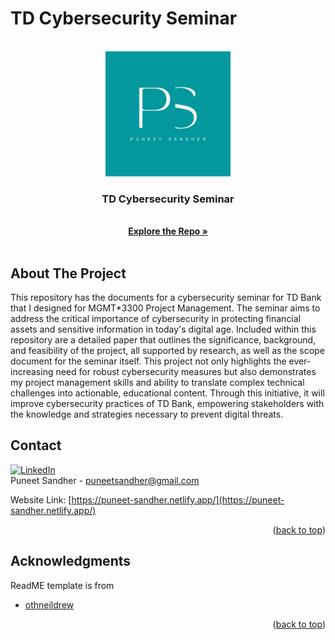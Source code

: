 # TD Cybersecurity Seminar  

<!-- Improved compatibility of back to top link: See: https://github.com/othneildrew/Best-README-Template/pull/73 -->
<a name="readme-top"></a>
<!--
*** Thanks for checking out the Best-README-Template. If you have a suggestion
*** that would make this better, please fork the repo and create a pull request
*** or simply open an issue with the tag "enhancement".
*** Don't forget to give the project a star!
*** Thanks again! Now go create something AMAZING! :D
-->



<!-- PROJECT SHIELDS -->
<!--
*** I'm using markdown "reference style" links for readability.
*** Reference links are enclosed in brackets [ ] instead of parentheses ( ).
*** See the bottom of this document for the declaration of the reference variables
*** for contributors-url, forks-url, etc. This is an optional, concise syntax you may use.
*** https://www.markdownguide.org/basic-syntax/#reference-style-links
-->



<!-- PROJECT LOGO -->
<br />
<div align="center">
  <a href="https://puneet-sandher.netlify.app/">
    <img src="puneet-sandher-logo.png" alt="Logo" width="200" height="200">
  </a>

<h3 align="center">TD Cybersecurity Seminar</h3>

  <p align="center">
    <br />
    <a href="https://github.com/p-sandher/Instagram_Trend_Analyzer"><strong>Explore the Repo »</strong></a>
    <br />
    <br />
  </p>
</div>



<!-- ABOUT THE PROJECT -->
## About The Project

This repository has the documents for a cybersecurity seminar for TD Bank that I designed for MGMT*3300 Project Management. The seminar aims to address the critical importance of cybersecurity in protecting financial assets and sensitive information in today's digital age. Included within this repository are a detailed paper that outlines the significance, background, and feasibility of the project, all supported by research, as well as the scope document for the seminar itself. This project not only highlights the ever-increasing need for robust cybersecurity measures but also demonstrates my project management skills and ability to translate complex technical challenges into actionable, educational content. Through this initiative, it will improve cybersecurity practices of TD Bank, empowering stakeholders with the knowledge and strategies necessary to prevent digital threats.

<!-- CONTACT -->
## Contact


[![LinkedIn][linkedin-shield]][linkedin-url]
<br />
Puneet Sandher -  puneetsandher@gmail.com

Website Link: [https://puneet-sandher.netlify.app/](https://puneet-sandher.netlify.app/)

<p align="right">(<a href="#readme-top">back to top</a>)</p>



<!-- ACKNOWLEDGMENTS -->
## Acknowledgments

ReadME template is from 
* [othneildrew](https://github.com/othneildrew/Best-README-Template)


<p align="right">(<a href="#readme-top">back to top</a>)</p>



<!-- MARKDOWN LINKS & IMAGES -->
<!-- https://www.markdownguide.org/basic-syntax/#reference-style-links -->


[linkedin-shield]: https://img.shields.io/badge/-LinkedIn-black.svg?style=for-the-badge&logo=linkedin&colorB=555
[linkedin-url]: https://www.linkedin.com/in/puneet-sandher/


[Html]: https://img.shields.io/badge/HTML5-E34F26?style=for-the-badge&logo=html5&logoColor=white
[Html-url]: https://html.com/
[Tailwind]: https://img.shields.io/badge/tailwindcss-%2338B2AC.svg?style=for-the-badge&logo=tailwind-css&logoColor=white
[Tailwind-url]: https://tailwindcss.com/
[Js]: https://img.shields.io/badge/JavaScript-323330?style=for-the-badge&logo=javascript&logoColor=F7DF1E
[Js-url]: https://developer.mozilla.org/en-US/docs/Web/JavaScript
[Python]: https://img.shields.io/badge/Python-FFD43B?style=for-the-badge&logo=python&logoColor=blue
[Python-url]: https://www.python.org/
[Pytorch]: https://img.shields.io/badge/PyTorch-%23EE4C2C.svg?style=for-the-badge&logo=PyTorch&logoColor=white
[Pytorch-url]: https://pytorch.org/docs/stable/index.html
[Reactjs]: https://img.shields.io/badge/react-%2320232a.svg?style=for-the-badge&logo=react&logoColor=%2361DAFB
[Reactjs-url]: https://react.dev/
[Tensorflow]: https://img.shields.io/badge/TensorFlow-%23FF6F00.svg?style=for-the-badge&logo=TensorFlow&logoColor=white
[Tensorflow-url]: https://www.tensorflow.org/
[SQLite]: https://img.shields.io/badge/sqlite-%2307405e.svg?style=for-the-badge&logo=sqlite&logoColor=white
[SQLite-url]: https://www.sqlite.org/docs.html
[Docker]: https://img.shields.io/badge/docker-%230db7ed.svg?style=for-the-badge&logo=docker&logoColor=white
[Docker-url]: https://docs.docker.com/
[AWS]: https://img.shields.io/badge/AWS-%23FF9900.svg?style=for-the-badge&logo=amazon-aws&logoColor=white
[AWS-url]: https://docs.aws.amazon.com/

